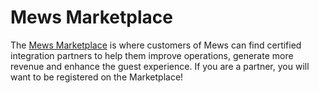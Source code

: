 # Mews Marketplace

The [Mews Marketplace](https://www.mews.com/en/products/marketplace) is where customers of Mews can find certified integration partners to help them improve operations, generate more revenue and enhance the guest experience.
If you are a partner, you will want to be registered on the Marketplace!
